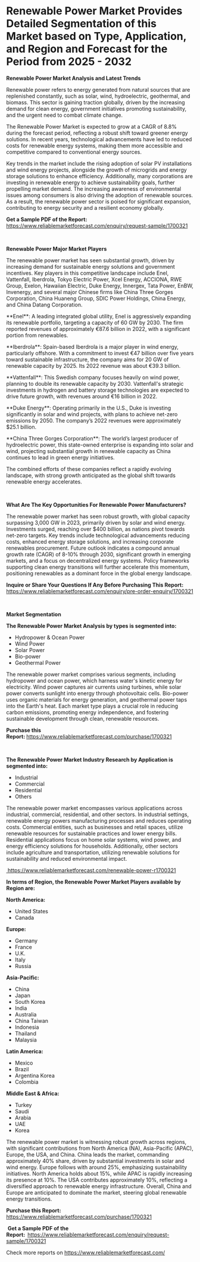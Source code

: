 <p><h1>Renewable Power Market Provides Detailed Segmentation of this Market based on Type, Application, and Region and Forecast for the Period from 2025 - 2032</h1></p><p><strong>Renewable Power Market Analysis and Latest Trends</strong></p>
<p><p>Renewable power refers to energy generated from natural sources that are replenished constantly, such as solar, wind, hydroelectric, geothermal, and biomass. This sector is gaining traction globally, driven by the increasing demand for clean energy, government initiatives promoting sustainability, and the urgent need to combat climate change. </p><p>The Renewable Power Market is expected to grow at a CAGR of 8.8% during the forecast period, reflecting a robust shift toward greener energy solutions. In recent years, technological advancements have led to reduced costs for renewable energy systems, making them more accessible and competitive compared to conventional energy sources. </p><p>Key trends in the market include the rising adoption of solar PV installations and wind energy projects, alongside the growth of microgrids and energy storage solutions to enhance efficiency. Additionally, many corporations are investing in renewable energy to achieve sustainability goals, further propelling market demand. The increasing awareness of environmental issues among consumers is also driving the adoption of renewable sources. As a result, the renewable power sector is poised for significant expansion, contributing to energy security and a resilient economy globally.</p></p>
<p><strong>Get a Sample PDF of the Report:&nbsp;</strong> <a href="https://www.reliablemarketforecast.com/enquiry/request-sample/1700321?utm_campaign=2603&utm_medium=2&utm_source=Github&utm_content=ia&utm_term=07042025&utm_id=renewable-power">https://www.reliablemarketforecast.com/enquiry/request-sample/1700321</a></p>
<p>&nbsp;</p>
<p><strong>Renewable Power Major Market Players</strong></p>
<p><p>The renewable power market has seen substantial growth, driven by increasing demand for sustainable energy solutions and government incentives. Key players in this competitive landscape include Enel, Vattenfall, Iberdrola, Tokyo Electric Power, Xcel Energy, ACCIONA, RWE Group, Exelon, Hawaiian Electric, Duke Energy, Innergex, Tata Power, EnBW, Invenergy, and several major Chinese firms like China Three Gorges Corporation, China Huaneng Group, SDIC Power Holdings, China Energy, and China Datang Corporation.</p><p>**Enel**: A leading integrated global utility, Enel is aggressively expanding its renewable portfolio, targeting a capacity of 60 GW by 2030. The firm reported revenues of approximately €87.6 billion in 2022, with a significant portion from renewables.</p><p>**Iberdrola**: Spain-based Iberdrola is a major player in wind energy, particularly offshore. With a commitment to invest €47 billion over five years toward sustainable infrastructure, the company aims for 20 GW of renewable capacity by 2025. Its 2022 revenue was about €39.3 billion.</p><p>**Vattenfall**: This Swedish company focuses heavily on wind power, planning to double its renewable capacity by 2030. Vattenfall's strategic investments in hydrogen and battery storage technologies are expected to drive future growth, with revenues around €16 billion in 2022.</p><p>**Duke Energy**: Operating primarily in the U.S., Duke is investing significantly in solar and wind projects, with plans to achieve net-zero emissions by 2050. The company’s 2022 revenues were approximately $25.1 billion.</p><p>**China Three Gorges Corporation**: The world’s largest producer of hydroelectric power, this state-owned enterprise is expanding into solar and wind, projecting substantial growth in renewable capacity as China continues to lead in green energy initiatives.</p><p>The combined efforts of these companies reflect a rapidly evolving landscape, with strong growth anticipated as the global shift towards renewable energy accelerates.</p></p>
<p>&nbsp;</p>
<p><strong>What Are The Key Opportunities For Renewable Power Manufacturers?</strong></p>
<p><p>The renewable power market has seen robust growth, with global capacity surpassing 3,000 GW in 2023, primarily driven by solar and wind energy. Investments surged, reaching over $400 billion, as nations pivot towards net-zero targets. Key trends include technological advancements reducing costs, enhanced energy storage solutions, and increasing corporate renewables procurement. Future outlook indicates a compound annual growth rate (CAGR) of 8-10% through 2030, significant growth in emerging markets, and a focus on decentralized energy systems. Policy frameworks supporting clean energy transitions will further accelerate this momentum, positioning renewables as a dominant force in the global energy landscape.</p></p>
<p><strong>Inquire or Share Your Questions If Any Before Purchasing This Report:</strong> <a href="https://www.reliablemarketforecast.com/enquiry/pre-order-enquiry/1700321?utm_campaign=2603&utm_medium=2&utm_source=Github&utm_content=ia&utm_term=07042025&utm_id=renewable-power">https://www.reliablemarketforecast.com/enquiry/pre-order-enquiry/1700321</a></p>
<p>&nbsp;</p>
<p><strong>Market Segmentation</strong></p>
<p><strong>The Renewable Power Market Analysis by types is segmented into:</strong></p>
<p><ul><li>Hydropower & Ocean Power</li><li>Wind Power</li><li>Solar Power</li><li>Bio-power</li><li>Geothermal Power</li></ul></p>
<p><p>The renewable power market comprises various segments, including hydropower and ocean power, which harness water's kinetic energy for electricity. Wind power captures air currents using turbines, while solar power converts sunlight into energy through photovoltaic cells. Bio-power uses organic materials for energy generation, and geothermal power taps into the Earth's heat. Each market type plays a crucial role in reducing carbon emissions, promoting energy independence, and fostering sustainable development through clean, renewable resources.</p></p>
<p><strong>Purchase this Report:&nbsp;</strong><a href="https://www.reliablemarketforecast.com/purchase/1700321?utm_campaign=2603&utm_medium=2&utm_source=Github&utm_content=ia&utm_term=07042025&utm_id=renewable-power">https://www.reliablemarketforecast.com/purchase/1700321</a></p>
<p>&nbsp;</p>
<p><strong>The Renewable Power Market Industry Research by Application is segmented into:</strong></p>
<p><ul><li>Industrial</li><li>Commercial</li><li>Residential</li><li>Others</li></ul></p>
<p><p>The renewable power market encompasses various applications across industrial, commercial, residential, and other sectors. In industrial settings, renewable energy powers manufacturing processes and reduces operating costs. Commercial entities, such as businesses and retail spaces, utilize renewable resources for sustainable practices and lower energy bills. Residential applications focus on home solar systems, wind power, and energy efficiency solutions for households. Additionally, other sectors include agriculture and transportation, utilizing renewable solutions for sustainability and reduced environmental impact.</p></p>
<p><a href="https://www.reliablemarketforecast.com/renewable-power-r1700321?utm_campaign=2603&utm_medium=2&utm_source=Github&utm_content=ia&utm_term=07042025&utm_id=renewable-power">&nbsp;https://www.reliablemarketforecast.com/renewable-power-r1700321</a></p>
<p><strong>In terms of Region, the Renewable Power Market Players available by Region are:</strong></p>
<p>
    <p> <strong> North America: </strong>
        <ul>
            <li>United States</li>
            <li>Canada</li>
        </ul>
        </p> 
    <p> <strong> Europe: </strong>
        <ul>
            <li>Germany</li>
            <li>France</li>
            <li>U.K.</li>
            <li>Italy</li>
            <li>Russia</li>
        </ul>
        </p> 
    <p> <strong> Asia-Pacific: </strong>
        <ul>
            <li>China</li>
            <li>Japan</li>
            <li>South Korea</li>
            <li>India</li>
            <li>Australia</li>
            <li>China Taiwan</li>
            <li>Indonesia</li>
            <li>Thailand</li>
            <li>Malaysia</li>
        </ul>
        </p> 
    <p> <strong> Latin America: </strong>
        <ul>
            <li>Mexico</li>
            <li>Brazil</li>
            <li>Argentina Korea</li>
            <li>Colombia</li>
        </ul>
        </p> 
    <p> <strong> Middle East & Africa: </strong>
        <ul>
            <li>Turkey</li>
            <li>Saudi</li>
            <li>Arabia</li>
            <li>UAE</li>
            <li>Korea</li>
        </ul>
    </p>
    </p>
<p><p>The renewable power market is witnessing robust growth across regions, with significant contributions from North America (NA), Asia-Pacific (APAC), Europe, the USA, and China. China leads the market, commanding approximately 40% share, driven by substantial investments in solar and wind energy. Europe follows with around 25%, emphasizing sustainability initiatives. North America holds about 15%, while APAC is rapidly increasing its presence at 10%. The USA contributes approximately 10%, reflecting a diversified approach to renewable energy infrastructure. Overall, China and Europe are anticipated to dominate the market, steering global renewable energy transitions.</p></p>
<p><strong>Purchase this Report: </strong><a href="https://www.reliablemarketforecast.com/purchase/1700321?utm_campaign=2603&utm_medium=2&utm_source=Github&utm_content=ia&utm_term=07042025&utm_id=renewable-power">https://www.reliablemarketforecast.com/purchase/1700321</a></p>
<p>&nbsp;<strong>Get a Sample PDF of the Report:&nbsp;&nbsp;</strong><a href="https://www.reliablemarketforecast.com/enquiry/request-sample/1700321?utm_campaign=2603&utm_medium=2&utm_source=Github&utm_content=ia&utm_term=07042025&utm_id=renewable-power">https://www.reliablemarketforecast.com/enquiry/request-sample/1700321</a></p>
<p><strong></strong></p>
<p>Check more reports on <a href="https://www.reliablemarketforecast.com/?utm_campaign=2603&utm_medium=2&utm_source=Github&utm_content=ia&utm_term=07042025&utm_id=renewable-power">https://www.reliablemarketforecast.com/</a></p>